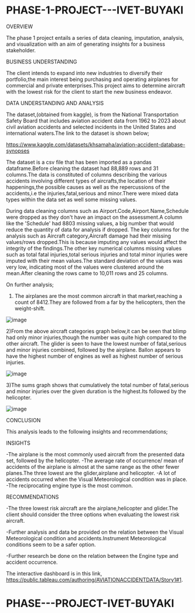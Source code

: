 # PHASE-1-PROJECT---IVET-BUYAKI
OVERVIEW

The phase 1 project entails a series of data cleaning, imputation, analysis, and visualization with an aim of generating insights for a business stakeholder.

BUSINESS UNDERSTANDING

The client intends to expand into new industries to diversify their portfolio,the main interest being purchasing and operating airplanes for commercial and private enterprises.This project aims to determine aircraft with the lowest risk for the client to start the new business endeavor.

DATA UNDERSTANDING AND ANALYSIS

The dataset,(obtained from kaggle), is from the National Transportation Safety Board that includes aviation accident data from 1962 to 2023 about civil aviation accidents and selected incidents in the United States and international waters.The link to the dataset is shown below;

https://www.kaggle.com/datasets/khsamaha/aviation-accident-database-synopses

The dataset is a csv file that has been imported as a pandas dataframe.Before cleaning the dataset had 88,889 rows and 31 columns.The data is constituted of columns describing the various accidents involving different types of aircrafts,the location of their happenings,the possible causes as well as the repercussions of the accidents,i.e the injuries,fatal,serious and minor.There were mixed data types within the data set as well some missing values.

During data cleaning columns such as Airport.Code,Airport.Name,Schedule were dropped as they don't have an impact on the assessment.A column like the 'Schedule' had 8803 missing values, a big number that would reduce the quantity of data for analysis if dropped.
The key columns for the analysis such as Aircraft category,Aircraft damage had their missing values/rows dropped.This is because imputing any values would affect the integrity of the findings.The other key numerical columns missing values such as total fatal injuries,total serious injuries and total minor injuries were imputed with their mean values.The standard deviation of the values was very low, indicating most of the values were clustered around the mean.After cleaning the rows came to 10,011 rows and 25 columns.

On further analysis;
1) The airplanes are the most common aircraft in that market,reaching a count of 8412.They are followed from a far by the helicopters, then the weight-shift.

![image](https://github.com/user-attachments/assets/5a4e7840-59ea-411b-ac9a-b2408098c0e0)


2)From the above aircraft categories graph below,it can be seen that blimp had only minor injuries,though the number was quite high compared to the other aircraft.
The glider is seen to have the lowest number of fatal,serious and minor injuries combined, followed by the airplane.
Ballon appears to have the highest number of engines as well as highest number of serious injuries.

![image](https://github.com/user-attachments/assets/00d7e0d4-2aea-4a5a-81c7-2cedc6d4938d)


3)The sums graph shows that cumulatively the total number of fatal,serious and minor injuries over the given duration is the highest.Its followed by the helicopter.

![image](https://github.com/user-attachments/assets/ab12336a-80a4-485f-a5b0-cf363906075a)

CONCLUSION

This analysis leads to the following insights and recommendations;

INSIGHTS

-The airplane is the most commonly used aircraft from the presented data set, followed by the helicopter.
 -The average rate of occurrence/ mean of accidents of the airplane is almost at the same range as the other fewer planes.The three lowest are the glider,airplane and helicopter.
 -A lot of accidents occurred when the Visual Meteorological condition was in place.
 -The reciprocating engine type is the most common.

 RECOMMENDATIONS

 -The three lowest risk aircraft are the airplane,helicopter and glider.The client should consider the three options when evaluating the lowest risk aircraft.
 
-Further analysis and data be provided on the relation between the Visual Meteorological condition and accidents.Instrument Meteorological conditions seem to be a safer option.

-Further research be done on the relation between the Engine type and accident occurrence.

The interactive dashboard is in this link, https://public.tableau.com/authoring/AVIATIONACCIDENTDATA/Story1#1.










# PHASE---PROJECT-IVET-BUYAKI
